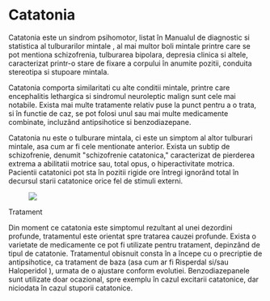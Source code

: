 
# Catatonia
Catatonia este un sindrom psihomotor, listat în Manualul de diagnostic si statistica al tulburarilor mintale , al mai multor boli mintale printre care se pot mentiona schizofrenia, tulburarea bipolara, depresia clinica si altele, caracterizat printr-o stare de fixare a corpului în anumite pozitii, conduita stereotipa si stupoare mintala.

Catatonia comporta similaritati cu alte conditii mintale, printre care encephalitis lethargica si sindromul neuroleptic malign sunt cele mai notabile. Exista mai multe tratamente relativ puse la punct pentru a o trata, si în functie de caz, se pot folosi unul sau mai multe medicamente combinate, incluzând antipsihotice si benzodiazepane.

Catatonia nu este o tulburare mintala, ci este un simptom al altor tulburari mintale, asa cum ar fi cele mentionate anterior. Exista un subtip de schizofrenie, denumit "schizofrenie catatonica," caracterizat de pierderea extrema a abilitatii motrice sau, total opus, o hiperactivitate motrica. Pacientii catatonici pot sta în pozitii rigide ore întregi ignorând total în decursul starii catatonice orice fel de stimuli externi.
<figure class="left"><img src='http://www.minddisorders.com/images/gemd_01_img0029.jpg' /></figure>

Tratament

Din moment ce catatonia este simptomul rezultant al unei dezordini profunde, tratamentul este orientat spre tratarea cauzei profunde. Exista o varietate de medicamente ce pot fi utilizate pentru tratament, depinzând de tipul de catatonie. Tratamentul obisnuit consta în a începe cu o precriptie de antipsihotice, ca tratament de baza (asa cum ar fi Risperdal si/sau Haloperidol ), urmata de o ajustare conform evolutiei. Benzodiazepanele sunt utilizate doar ocazional, spre exemplu în cazul excitarii catatonice, dar niciodata în cazul stuporii catatonice.
 
